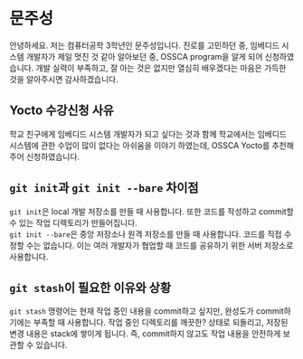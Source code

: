 # 문주성

안녕하세요. 저는 컴퓨터공학 3학년인 문주성입니다.
진로를 고민하던 중, 임베디드 시스템 개발자가 제일 멋진 것 같아 알아보던 중, OSSCA program을 알게 되어 신청하였습니다.
개발 실력이 부족하고, 잘 아는 것은 없지만 열심히 배우겠다는 마음은 가득한 것을 알아주시면 감사하겠습니다.

## Yocto 수강신청 사유

학교 친구에게 임베디드 시스템 개발자가 되고 싶다는 것과 함께 학교에서는 임베디드 시스템에 관한 수업이 많이 없다는 아쉬움을 이야기 하였는데, OSSCA Yocto를 추천해주어 신청하였습니다.

## `git init`과 `git init --bare` 차이점

`git init`은 local 개발 저장소를 만들 때 사용합니다. 또한 코드를 작성하고 commit할 수 있는 작업 디렉토리가 만들어집니다.<br>
`git init --bare`은 중앙 저장소나 원격 저장소를 만들 때 사용합니다. 코드를 직접 수정할 수는 없습니다. 이는 여러 개발자가 협업할 때 코드를 공유하기 위한 서버 저장소로 사용합니다.

## `git stash`이 필요한 이유와 상황

`git stash` 명령어는 현재 작업 중인 내용을 commit하고 싶지만, 완성도가 commit하기에는 부족할 때 사용합니다. 작업 중인 디렉토리를 깨끗한? 상태로 되돌리고, 저장된 변경 내용은 stack에 쌓이게 됩니다.
즉, commit하지 않고도 작업 내용을 안전하게 보관할 수 있습니다.
